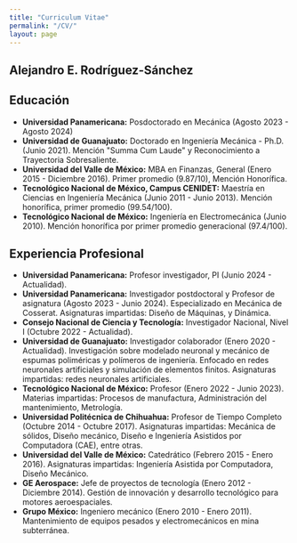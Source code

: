 ```yaml
---
title: "Curriculum Vitae"
permalink: "/CV/"
layout: page
---
```

## Alejandro E. Rodríguez-Sánchez
## Educación

- **Universidad Panamericana:** Posdoctorado en Mecánica (Agosto 2023 - Agosto 2024)
- **Universidad de Guanajuato:** Doctorado en Ingeniería Mecánica - Ph.D. (Junio 2021). Mención "Summa Cum Laude" y Reconocimiento a Trayectoria Sobresaliente.
- **Universidad del Valle de México:** MBA en Finanzas, General (Enero 2015 - Diciembre 2016). Primer promedio (9.87/10), Mención Honorífica.
- **Tecnológico Nacional de México, Campus CENIDET:** Maestría en Ciencias en Ingeniería Mecánica (Junio 2011 - Junio 2013). Mención honorífica, primer promedio (99.54/100).
- **Tecnológico Nacional de México:** Ingeniería en Electromecánica (Junio 2010). Mención honorífica por primer promedio generacional (97.4/100).

## Experiencia Profesional

- **Universidad Panamericana:** Profesor investigador, PI (Junio 2024 - Actualidad). 
- **Universidad Panamericana:** Investigador postdoctoral y Profesor de asignatura (Agosto 2023 - Junio 2024). Especializado en Mecánica de Cosserat. Asignaturas impartidas: Diseño de Máquinas, y Dinámica.
- **Consejo Nacional de Ciencia y Tecnología:** Investigador Nacional, Nivel I (Octubre 2022 - Actualidad).
- **Universidad de Guanajuato:** Investigador colaborador (Enero 2020 - Actualidad). Investigación sobre modelado neuronal y mecánico de espumas poliméricas y polímeros de ingeniería. Enfocado en redes neuronales artificiales y simulación de elementos finitos. Asignaturas impartidas: redes neuronales artificiales.
- **Tecnológico Nacional de México:** Profesor (Enero 2022 - Junio 2023). Materias impartidas: Procesos de manufactura, Administración del mantenimiento, Metrología.
- **Universidad Politécnica de Chihuahua:** Profesor de Tiempo Completo (Octubre 2014 - Octubre 2017). Asignaturas impartidas: Mecánica de sólidos, Diseño mecánico, Diseño e Ingeniería Asistidos por Computadora (CAE),  entre otras.
- **Universidad del Valle de México:** Catedrático (Febrero 2015 - Enero 2016). Asignaturas impartidas: Ingeniería Asistida por Computadora, Diseño Mecánico.
- **GE Aerospace:** Jefe de proyectos de tecnología (Enero 2012 - Diciembre 2014). Gestión de innovación y desarrollo tecnológico para motores aeroespaciales.
- **Grupo México:** Ingeniero mecánico (Enero 2010 - Enero 2011). Mantenimiento de equipos pesados y electromecánicos en mina subterránea.
